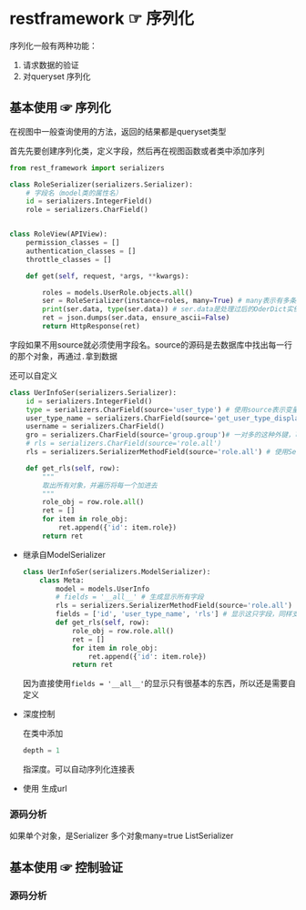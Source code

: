 # restframework ☞ 序列化
序列化一般有两种功能：
1.  请求数据的验证
2.  对queryset 序列化
## 基本使用 ☞ 序列化
在视图中一般查询使用的方法，返回的结果都是queryset类型

首先先要创建序列化类，定义字段，然后再在视图函数或者类中添加序列
```python
from rest_framework import serializers

class RoleSerializer(serializers.Serializer):
    # 字段名（model类的属性名）
    id = serializers.IntegerField()
    role = serializers.CharField()


class RoleView(APIView):
    permission_classes = []
    authentication_classes = []
    throttle_classes = []

    def get(self, request, *args, **kwargs):

        roles = models.UserRole.objects.all()
        ser = RoleSerializer(instance=roles, many=True) # many表示有多条数据，如果roles只包含一天数据，就必须设置为False
        print(ser.data, type(ser.data)) # ser.data是处理过后的OderDict实例
        ret = json.dumps(ser.data, ensure_ascii=False) 
        return HttpResponse(ret)
```
字段如果不用source就必须使用字段名。source的源码是去数据库中找出每一行的那个对象，再通过`.`拿到数据

还可以自定义
```python
class UerInfoSer(serializers.Serializer):
    id = serializers.IntegerField()
    type = serializers.CharField(source='user_type') # 使用source表示变量名可以不用与字段名相同，但source必须是字段名
    user_type_name = serializers.CharField(source='get_user_type_display')# 他会检测这个加上括号是否可以被调用，如果可以就调用，如果不可以返回这个值
    username = serializers.CharField()
    gro = serializers.CharField(source='group.group')# 一对多的这种外键，可以使用source找到对象再通过.来获取想要的值
    # rls = serializers.CharField(source='role.all')
    rls = serializers.SerializerMethodField(source='role.all') # 使用SerializerMethodField来返回多对多的信息

    def get_rls(self, row):
        """
        取出所有对象，并遍历将每一个加进去
        """
        role_obj = row.role.all()
        ret = []
        for item in role_obj:
            ret.append({'id': item.role})
        return ret
```
* 继承自ModelSerializer
    ```python
    class UerInfoSer(serializers.ModelSerializer):
        class Meta:
            model = models.UserInfo
            # fields = '__all__' # 生成显示所有字段
            rls = serializers.SerializerMethodField(source='role.all')
            fields = ['id', 'user_type_name', 'rls'] # 显示这只字段，同样支持自定义
            def get_rls(self, row):
                role_obj = row.role.all()
                ret = []
                for item in role_obj:
                    ret.append({'id': item.role})
                return ret
    ```
    因为直接使用`fields = '__all__'`的显示只有很基本的东西，所以还是需要自定义
* 深度控制
    
    在类中添加
    ```python
    depth = 1
    ```
    指深度。可以自动序列化连接表
* 使用 生成url

### 源码分析
如果单个对象，是Serializer
多个对象many=true ListSerializer
## 基本使用 ☞ 控制验证
### 源码分析
